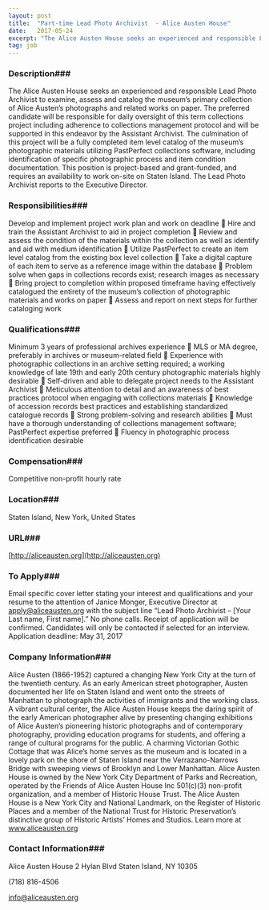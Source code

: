 ```yaml
---
layout: post
title:  "Part-time Lead Photo Archivist  - Alice Austen House"
date:   2017-05-24
excerpt: "The Alice Austen House seeks an experienced and responsible Lead Photo Archivist to examine, assess and catalog the museum’s primary collection of Alice Austen’s photographs and related works on paper. The preferred candidate will be responsible for daily oversight of this term collections project including adherence to collections management protocol..."
tag: job
---
```


### Description###

The Alice Austen House seeks an experienced and responsible Lead Photo Archivist to examine, assess and catalog the museum’s primary collection of Alice Austen’s photographs and related works on paper. The preferred candidate will be responsible for daily oversight of this term collections project including adherence to collections management protocol and will be supported in this endeavor by the Assistant Archivist. The culmination of this project will be a fully completed item level catalog of the museum’s photographic materials utilizing PastPerfect collections software, including identification of specific photographic process and item condition documentation. This position is project-based and grant-funded, and requires an availability to work on-site on Staten Island. The Lead Photo Archivist reports to the Executive Director.


### Responsibilities###

Develop and implement project work plan and work on deadline
 Hire and train the Assistant Archivist to aid in project completion
 Review and assess the condition of the materials within the collection as well as identify and aid with medium identification
 Utilize PastPerfect to create an item level catalog from the existing box level collection
 Take a digital capture of each item to serve as a reference image within the database
 Problem solve when gaps in collections records exist; research images as necessary
 Bring project to completion within proposed timeframe having effectively catalogued the entirety of the museum’s collection of photographic materials and works on paper
 Assess and report on next steps for further cataloging work


### Qualifications###

Minimum 3 years of professional archives experience
 MLS or MA degree, preferably in archives or museum-related field
 Experience with photographic collections in an archive setting required; a working knowledge of late 19th and early 20th century photographic materials highly desirable
 Self-driven and able to delegate project needs to the Assistant Archivist
 Meticulous attention to detail and an awareness of best practices protocol when engaging with collections materials
 Knowledge of accession records best practices and establishing standardized catalogue records
 Strong problem-solving and research abilities
 Must have a thorough understanding of collections management software; PastPerfect expertise preferred
 Fluency in photographic process identification desirable


### Compensation###

Competitive non-profit hourly rate


### Location###

Staten Island, New York, United States


### URL###

[http://aliceausten.org](http://aliceausten.org)

### To Apply###

Email specific cover letter stating your interest and qualifications and your resume to the attention of Janice Monger, Executive Director at apply@aliceausten.org with the subject line “Lead Photo Archivist – [Your Last name, First name].” No phone calls. Receipt of application will be confirmed. Candidates will only be contacted if selected for an interview. Application deadline: May 31, 2017


### Company Information###

Alice Austen (1866-1952) captured a changing New York City at the turn of the twentieth century. As an early American street photographer, Austen documented her life on Staten Island and went onto the streets of Manhattan to photograph the activities of immigrants and the working class. A vibrant cultural center, the Alice Austen House keeps the daring spirit of the early American photographer alive by presenting changing exhibitions of Alice Austen’s pioneering historic photographs and of contemporary photography, providing education programs for students, and offering a range of cultural programs for the public. A charming Victorian Gothic Cottage that was Alice’s home serves as the museum and is located in a lovely park on the shore of Staten Island near the Verrazano-Narrows Bridge with sweeping views of Brooklyn and Lower Manhattan. Alice Austen House is owned by the New York City Department of Parks and Recreation, operated by the Friends of Alice Austen House Inc 501(c)(3) non-profit organization, and a member of Historic House Trust. The Alice Austen House is a New York City and National Landmark, on the Register of Historic Places and a member of the National Trust for Historic Preservation’s distinctive group of Historic Artists’ Homes and Studios. Learn more at www.aliceausten.org


### Contact Information###

Alice Austen House
2 Hylan Blvd
Staten Island, NY 10305

(718) 816-4506

info@aliceausten.org

